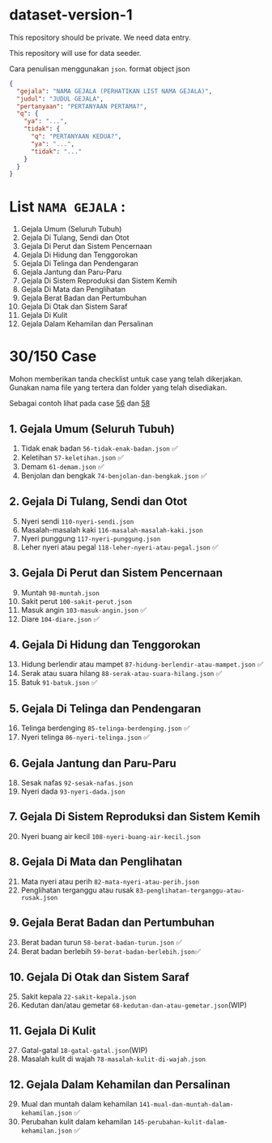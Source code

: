 # dataset-version-1
This repository should be private. We need data entry.

This repository will use for data seeder.

Cara penulisan menggunakan `json`. 
format object json 

```json
{
  "gejala": "NAMA GEJALA (PERHATIKAN LIST NAMA GEJALA)",
  "judul": "JUDUL GEJALA",
  "pertanyaan": "PERTANYAAN PERTAMA?",
  "q": {
    "ya": "...",
    "tidak": {
      "q": "PERTANYAAN KEDUA?",
      "ya": "...",
      "tidak": "..."
    }
  }
}
```

# List `NAMA GEJALA` : 
1. Gejala Umum (Seluruh Tubuh)
2. Gejala Di Tulang, Sendi dan Otot
3. Gejala Di Perut dan Sistem Pencernaan
4. Gejala Di Hidung dan Tenggorokan
5. Gejala Di Telinga dan Pendengaran
6. Gejala Jantung dan Paru-Paru
7. Gejala Di Sistem Reproduksi dan Sistem Kemih
8. Gejala Di Mata dan Penglihatan
9. Gejala Berat Badan dan Pertumbuhan
10. Gejala Di Otak dan Sistem Saraf
11. Gejala Di Kulit 
12. Gejala Dalam Kehamilan dan Persalinan


# 30/150 Case 

Mohon memberikan tanda checklist untuk case yang telah dikerjakan. 
Gunakan nama file yang tertera dan folder yang telah disediakan. 

Sebagai contoh lihat pada case [56](./1-gejala-umum/56-tidak-enak-badan.json) dan [58](./9-gejala-berat-badan-pertumbuhan/58-berat-badan-turun.json)

## 1. Gejala Umum (Seluruh Tubuh)
1. Tidak enak badan `56-tidak-enak-badan.json` ✅
2. Keletihan `57-keletihan.json` ✅
3. Demam `61-demam.json` ✅
4. Benjolan dan bengkak `74-benjolan-dan-bengkak.json` ✅

## 2. Gejala Di Tulang, Sendi dan Otot
5. Nyeri sendi `110-nyeri-sendi.json`
6. Masalah-masalah kaki `116-masalah-masalah-kaki.json`
7. Nyeri punggung `117-nyeri-punggung.json`
8. Leher nyeri atau pegal `118-leher-nyeri-atau-pegal.json` ✅

## 3. Gejala Di Perut dan Sistem Pencernaan
9. Muntah `98-muntah.json`
10. Sakit perut `100-sakit-perut.json`
11. Masuk angin `103-masuk-angin.json` ✅
12. Diare `104-diare.json` ✅

## 4. Gejala Di Hidung dan Tenggorokan
13. Hidung berlendir atau mampet `87-hidung-berlendir-atau-mampet.json` ✅
14. Serak atau suara hilang `88-serak-atau-suara-hilang.json` ✅
15. Batuk `91-batuk.json` ✅

## 5. Gejala Di Telinga dan Pendengaran
16. Telinga berdenging `85-telinga-berdenging.json` ✅
17. Nyeri telinga `86-nyeri-telinga.json` ✅

## 6. Gejala Jantung dan Paru-Paru
18. Sesak nafas `92-sesak-nafas.json`
19. Nyeri dada  `93-nyeri-dada.json`

## 7. Gejala Di Sistem Reproduksi dan Sistem Kemih
20. Nyeri buang air kecil `108-nyeri-buang-air-kecil.json`

## 8. Gejala Di Mata dan Penglihatan
21. Mata nyeri atau perih `82-mata-nyeri-atau-perih.json`
22. Penglihatan terganggu atau rusak `83-penglihatan-terganggu-atau-rusak.json`

## 9. Gejala Berat Badan dan Pertumbuhan
23. Berat badan turun `58-berat-badan-turun.json` ✅
24. Berat badan berlebih `59-berat-badan-berlebih.json`✅

## 10. Gejala Di Otak dan Sistem Saraf
25. Sakit kepala `22-sakit-kepala.json`
26. Kedutan dan/atau gemetar `68-kedutan-dan-atau-gemetar.json`(WIP)

## 11. Gejala Di Kulit
27. Gatal-gatal `18-gatal-gatal.json`(WIP)
28. Masalah kulit di wajah `78-masalah-kulit-di-wajah.json`

## 12. Gejala Dalam Kehamilan dan Persalinan
29. Mual dan muntah dalam kehamilan `141-mual-dan-muntah-dalam-kehamilan.json` ✅
30. Perubahan kulit dalam kehamilan `145-perubahan-kulit-dalam-kehamilan.json` ✅ 
